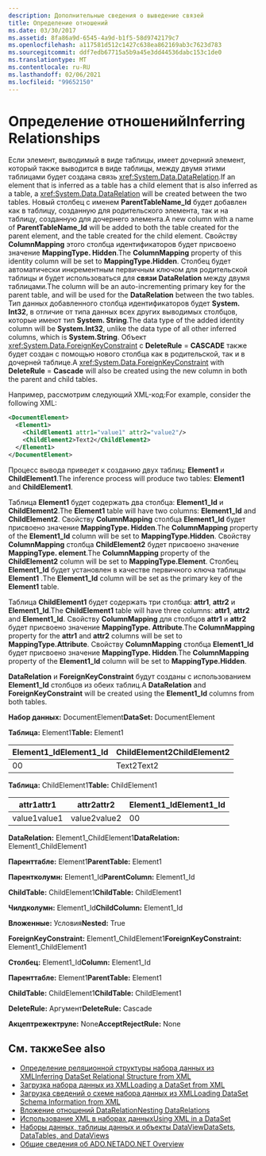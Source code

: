 ```yaml
---
description: Дополнительные сведения о выведение связей
title: Определение отношений
ms.date: 03/30/2017
ms.assetid: 8fa86a9d-6545-4a9d-b1f5-58d9742179c7
ms.openlocfilehash: a117581d512c1427c638ea862169ab3c7623d783
ms.sourcegitcommit: ddf7edb67715a5b9a45e3dd44536dabc153c1de0
ms.translationtype: MT
ms.contentlocale: ru-RU
ms.lasthandoff: 02/06/2021
ms.locfileid: "99652150"
---
```

# <a name="inferring-relationships"></a><span data-ttu-id="41d74-103">Определение отношений</span><span class="sxs-lookup"><span data-stu-id="41d74-103">Inferring Relationships</span></span>

<span data-ttu-id="41d74-104">Если элемент, выводимый в виде таблицы, имеет дочерний элемент, который также выводится в виде таблицы, между двумя этими таблицами будет создана связь <xref:System.Data.DataRelation>.</span><span class="sxs-lookup"><span data-stu-id="41d74-104">If an element that is inferred as a table has a child element that is also inferred as a table, a <xref:System.Data.DataRelation> will be created between the two tables.</span></span> <span data-ttu-id="41d74-105">Новый столбец с именем **ParentTableName_Id** будет добавлен как в таблицу, созданную для родительского элемента, так и на таблицу, созданную для дочернего элемента.</span><span class="sxs-lookup"><span data-stu-id="41d74-105">A new column with a name of **ParentTableName_Id** will be added to both the table created for the parent element, and the table created for the child element.</span></span> <span data-ttu-id="41d74-106">Свойству **ColumnMapping** этого столбца идентификаторов будет присвоено значение **MappingType. Hidden**.</span><span class="sxs-lookup"><span data-stu-id="41d74-106">The **ColumnMapping** property of this identity column will be set to **MappingType.Hidden**.</span></span> <span data-ttu-id="41d74-107">Столбец будет автоматически инкрементным первичным ключом для родительской таблицы и будет использоваться для **связи DataRelation** между двумя таблицами.</span><span class="sxs-lookup"><span data-stu-id="41d74-107">The column will be an auto-incrementing primary key for the parent table, and will be used for the **DataRelation** between the two tables.</span></span> <span data-ttu-id="41d74-108">Тип данных добавленного столбца идентификаторов будет **System. Int32**, в отличие от типа данных всех других выводимых столбцов, которые имеют тип **System. String**.</span><span class="sxs-lookup"><span data-stu-id="41d74-108">The data type of the added identity column will be **System.Int32**, unlike the data type of all other inferred columns, which is **System.String**.</span></span> <span data-ttu-id="41d74-109">Объект <xref:System.Data.ForeignKeyConstraint> с **DeleteRule**  =  **CASCADE** также будет создан с помощью нового столбца как в родительской, так и в дочерней таблице.</span><span class="sxs-lookup"><span data-stu-id="41d74-109">A <xref:System.Data.ForeignKeyConstraint> with **DeleteRule** = **Cascade** will also be created using the new column in both the parent and child tables.</span></span>  
  
 <span data-ttu-id="41d74-110">Например, рассмотрим следующий XML-код:</span><span class="sxs-lookup"><span data-stu-id="41d74-110">For example, consider the following XML:</span></span>  
  
```xml  
<DocumentElement>  
  <Element1>  
    <ChildElement1 attr1="value1" attr2="value2"/>  
    <ChildElement2>Text2</ChildElement2>  
  </Element1>  
</DocumentElement>  
```  
  
 <span data-ttu-id="41d74-111">Процесс вывода приведет к созданию двух таблиц: **Element1** и **ChildElement1**.</span><span class="sxs-lookup"><span data-stu-id="41d74-111">The inference process will produce two tables: **Element1** and **ChildElement1**.</span></span>  
  
 <span data-ttu-id="41d74-112">Таблица **Element1** будет содержать два столбца: **Element1_Id** и **ChildElement2**.</span><span class="sxs-lookup"><span data-stu-id="41d74-112">The **Element1** table will have two columns: **Element1_Id** and **ChildElement2**.</span></span> <span data-ttu-id="41d74-113">Свойству **ColumnMapping** столбца **Element1_Id** будет присвоено значение **MappingType. Hidden**.</span><span class="sxs-lookup"><span data-stu-id="41d74-113">The **ColumnMapping** property of the **Element1_Id** column will be set to **MappingType.Hidden**.</span></span> <span data-ttu-id="41d74-114">Свойству **ColumnMapping** столбца **ChildElement2** будет присвоено значение **MappingType. element**.</span><span class="sxs-lookup"><span data-stu-id="41d74-114">The **ColumnMapping** property of the **ChildElement2** column will be set to **MappingType.Element**.</span></span> <span data-ttu-id="41d74-115">Столбец **Element1_Id** будет установлен в качестве первичного ключа таблицы **Element1** .</span><span class="sxs-lookup"><span data-stu-id="41d74-115">The **Element1_Id** column will be set as the primary key of the **Element1** table.</span></span>  
  
 <span data-ttu-id="41d74-116">Таблица **ChildElement1** будет содержать три столбца: **attr1**, **attr2** и **Element1_Id**.</span><span class="sxs-lookup"><span data-stu-id="41d74-116">The **ChildElement1** table will have three columns: **attr1**, **attr2** and **Element1_Id**.</span></span> <span data-ttu-id="41d74-117">Свойству **ColumnMapping** для столбцов **attr1** и **attr2** будет присвоено значение **MappingType. Attribute**.</span><span class="sxs-lookup"><span data-stu-id="41d74-117">The **ColumnMapping** property for the **attr1** and **attr2** columns will be set to **MappingType.Attribute**.</span></span> <span data-ttu-id="41d74-118">Свойству **ColumnMapping** столбца **Element1_Id** будет присвоено значение **MappingType. Hidden**.</span><span class="sxs-lookup"><span data-stu-id="41d74-118">The **ColumnMapping** property of the **Element1_Id** column will be set to **MappingType.Hidden**.</span></span>  
  
 <span data-ttu-id="41d74-119">**DataRelation** и **ForeignKeyConstraint** будут созданы с использованием **Element1_Id** столбцов из обеих таблиц.</span><span class="sxs-lookup"><span data-stu-id="41d74-119">A **DataRelation** and **ForeignKeyConstraint** will be created using the **Element1_Id** columns from both tables.</span></span>  
  
 <span data-ttu-id="41d74-120">**Набор данных:** DocumentElement</span><span class="sxs-lookup"><span data-stu-id="41d74-120">**DataSet:** DocumentElement</span></span>  
  
 <span data-ttu-id="41d74-121">**Таблица:** Element1</span><span class="sxs-lookup"><span data-stu-id="41d74-121">**Table:** Element1</span></span>  
  
|<span data-ttu-id="41d74-122">Element1_Id</span><span class="sxs-lookup"><span data-stu-id="41d74-122">Element1_Id</span></span>|<span data-ttu-id="41d74-123">ChildElement2</span><span class="sxs-lookup"><span data-stu-id="41d74-123">ChildElement2</span></span>|  
|------------------|-------------------|  
|<span data-ttu-id="41d74-124">0</span><span class="sxs-lookup"><span data-stu-id="41d74-124">0</span></span>|<span data-ttu-id="41d74-125">Text2</span><span class="sxs-lookup"><span data-stu-id="41d74-125">Text2</span></span>|  
  
 <span data-ttu-id="41d74-126">**Таблица:** ChildElement1</span><span class="sxs-lookup"><span data-stu-id="41d74-126">**Table:** ChildElement1</span></span>  
  
|<span data-ttu-id="41d74-127">attr1</span><span class="sxs-lookup"><span data-stu-id="41d74-127">attr1</span></span>|<span data-ttu-id="41d74-128">attr2</span><span class="sxs-lookup"><span data-stu-id="41d74-128">attr2</span></span>|<span data-ttu-id="41d74-129">Element1_Id</span><span class="sxs-lookup"><span data-stu-id="41d74-129">Element1_Id</span></span>|  
|-----------|-----------|------------------|  
|<span data-ttu-id="41d74-130">value1</span><span class="sxs-lookup"><span data-stu-id="41d74-130">value1</span></span>|<span data-ttu-id="41d74-131">value2</span><span class="sxs-lookup"><span data-stu-id="41d74-131">value2</span></span>|<span data-ttu-id="41d74-132">0</span><span class="sxs-lookup"><span data-stu-id="41d74-132">0</span></span>|  
  
 <span data-ttu-id="41d74-133">**DataRelation:** Element1_ChildElement1</span><span class="sxs-lookup"><span data-stu-id="41d74-133">**DataRelation:** Element1_ChildElement1</span></span>  
  
 <span data-ttu-id="41d74-134">**Паренттабле:** Element1</span><span class="sxs-lookup"><span data-stu-id="41d74-134">**ParentTable:** Element1</span></span>  
  
 <span data-ttu-id="41d74-135">**Парентколумн:** Element1_Id</span><span class="sxs-lookup"><span data-stu-id="41d74-135">**ParentColumn:** Element1_Id</span></span>  
  
 <span data-ttu-id="41d74-136">**ChildTable:** ChildElement1</span><span class="sxs-lookup"><span data-stu-id="41d74-136">**ChildTable:** ChildElement1</span></span>  
  
 <span data-ttu-id="41d74-137">**Чилдколумн:** Element1_Id</span><span class="sxs-lookup"><span data-stu-id="41d74-137">**ChildColumn:** Element1_Id</span></span>  
  
 <span data-ttu-id="41d74-138">**Вложенные:** Условия</span><span class="sxs-lookup"><span data-stu-id="41d74-138">**Nested:** True</span></span>  
  
 <span data-ttu-id="41d74-139">**ForeignKeyConstraint:** Element1_ChildElement1</span><span class="sxs-lookup"><span data-stu-id="41d74-139">**ForeignKeyConstraint:** Element1_ChildElement1</span></span>  
  
 <span data-ttu-id="41d74-140">**Столбец:** Element1_Id</span><span class="sxs-lookup"><span data-stu-id="41d74-140">**Column:** Element1_Id</span></span>  
  
 <span data-ttu-id="41d74-141">**Паренттабле:** Element1</span><span class="sxs-lookup"><span data-stu-id="41d74-141">**ParentTable:** Element1</span></span>  
  
 <span data-ttu-id="41d74-142">**ChildTable:** ChildElement1</span><span class="sxs-lookup"><span data-stu-id="41d74-142">**ChildTable:** ChildElement1</span></span>  
  
 <span data-ttu-id="41d74-143">**DeleteRule:** Аргумент</span><span class="sxs-lookup"><span data-stu-id="41d74-143">**DeleteRule:** Cascade</span></span>  
  
 <span data-ttu-id="41d74-144">**Акцептрежектруле:** None</span><span class="sxs-lookup"><span data-stu-id="41d74-144">**AcceptRejectRule:** None</span></span>  
  
## <a name="see-also"></a><span data-ttu-id="41d74-145">См. также</span><span class="sxs-lookup"><span data-stu-id="41d74-145">See also</span></span>

- [<span data-ttu-id="41d74-146">Определение реляционной структуры набора данных из XML</span><span class="sxs-lookup"><span data-stu-id="41d74-146">Inferring DataSet Relational Structure from XML</span></span>](inferring-dataset-relational-structure-from-xml.md)
- [<span data-ttu-id="41d74-147">Загрузка набора данных из XML</span><span class="sxs-lookup"><span data-stu-id="41d74-147">Loading a DataSet from XML</span></span>](loading-a-dataset-from-xml.md)
- [<span data-ttu-id="41d74-148">Загрузка сведений о схеме набора данных из XML</span><span class="sxs-lookup"><span data-stu-id="41d74-148">Loading DataSet Schema Information from XML</span></span>](loading-dataset-schema-information-from-xml.md)
- [<span data-ttu-id="41d74-149">Вложение отношений DataRelation</span><span class="sxs-lookup"><span data-stu-id="41d74-149">Nesting DataRelations</span></span>](nesting-datarelations.md)
- [<span data-ttu-id="41d74-150">Использование XML в наборах данных</span><span class="sxs-lookup"><span data-stu-id="41d74-150">Using XML in a DataSet</span></span>](using-xml-in-a-dataset.md)
- [<span data-ttu-id="41d74-151">Наборы данных, таблицы данных и объекты DataView</span><span class="sxs-lookup"><span data-stu-id="41d74-151">DataSets, DataTables, and DataViews</span></span>](index.md)
- [<span data-ttu-id="41d74-152">Общие сведения об ADO.NET</span><span class="sxs-lookup"><span data-stu-id="41d74-152">ADO.NET Overview</span></span>](../ado-net-overview.md)
